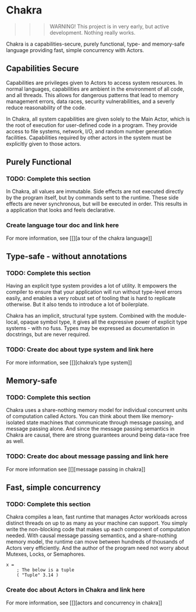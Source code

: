 # Chakra

> > > WARNING! This project is in very early, but active development. Nothing really works.

Chakra is a capabilities-secure, purely functional, type- and memory-safe language
providing fast, simple concurrency with Actors.

<a id="org9c79414"></a>

## Capabilities Secure

Capabilities are privileges given to Actors to access system resources. In normal
languages, capabilities are ambient in the environment of all code, and all threads.
This allows for dangerous patterns that lead to memory management errors, data races,
security vulnerabilities, and a severly reduce reasonability of the code.

In Chakra, all system capabilities are given solely to the Main Actor, which is the
root of execution for user-defined code in a program. They provide access to file
systems, network, I/O, and random number generation facilities. Capabilities required
by other actors in the system must be explicitly given to those actors.

<a id="org09a548f"></a>

## Purely Functional

<a id="orgd1b7888"></a>

### TODO: Complete this section

In Chakra, all values are immutable. Side effects are not executed directly by the program
itself, but by commands sent to the runtime. These side effects are never synchronous, but
will be executed in order. This results in a application that looks and feels declarative.

<a id="org0082a76"></a>

### Create language tour doc and link here

For more information, see [[][a tour of the chakra language]]

<a id="org1bf20af"></a>

## Type-safe - without annotations

<a id="orga253d37"></a>

### TODO: Complete this section

Having an explicit type system provides a lot of utility. It empowers the compiler to ensure
that your application will run without type-level errors easily, and enables a very robust
set of tooling that is hard to replicate otherwise. But it also tends to introduce a lot of
boilerplate.

Chakra has an implicit, structural type system. Combined with the module-local, opaque symbol
type, it gives all the expressive power of explicit type systems - with no fuss. Types may be
expressed as documentation in docstrings, but are never required.

<a id="org5cb50bc"></a>

### TODO: Create doc about type system and link here

For more information, see [[][chakra&rsquo;s type system]]

<a id="orgef04503"></a>

## Memory-safe

<a id="orgeabff17"></a>

### TODO: Complete this section

Chakra uses a share-nothing memory model for individual concurrent units of computation called
Actors. You can think about them like memory-isolated state machines that communicate through
message passing, and message passing alone. And since the message passing semantics in Chakra
are causal, there are strong guarantees around being data-race free as well.

<a id="org0045679"></a>

### TODO: Create doc about message passing and link here

For more information see [[][message passing in chakra]]

<a id="org30d761d"></a>

## Fast, simple concurrency

<a id="orga6aadcc"></a>

### TODO: Complete this section

Chakra compiles a lean, fast runtime that manages Actor workloads across distinct threads on up
to as many as your machine can support. You simply write the non-blocking code that makes up
each component of computation needed. With causal message passing semantics, and a share-nothing
memory model, the runtime can move between hundreds of thousands of Actors very efficiently. And
the author of the program need not worry about Mutexes, Locks, or Semaphores.

```chakra
x =
    ; The below is a tuple
    ( "Tuple" 3.14 )
```

<a id="org9610a45"></a>

### Create doc about Actors in Chakra and link here

For more information, see [[][actors and concurrency in chakra]]
